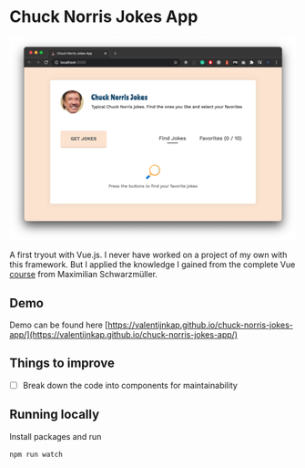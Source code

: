 # Chuck Norris Jokes App

![App example](screenshot.png)

A first tryout with Vue.js. I never have worked on a project of my own with this framework. But I applied the knowledge I gained from the complete Vue [course](https://www.udemy.com/course/vuejs-2-the-complete-guide/) from Maximilian Schwarzmüller.

## Demo

Demo can be found here [https://valentijnkap.github.io/chuck-norris-jokes-app/](https://valentijnkap.github.io/chuck-norris-jokes-app/)

## Things to improve

- [ ] Break down the code into components for maintainability

## Running locally

Install packages and run

```sh
npm run watch
```
